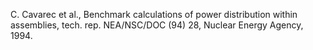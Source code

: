 C. Cavarec et al., Benchmark calculations of power distribution within assemblies, tech. rep. NEA/NSC/DOC (94) 28, Nuclear Energy Agency, 1994.
